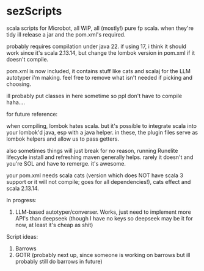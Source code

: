 # sezScripts
scala scripts for Microbot, all WIP, all (mostly!) pure fp scala. when they're tidy ill release a jar and the pom.xml's required.

probably requires compilation under java 22. if using 17, i think it should work since it's scala 2.13.14, but change the lombok version in pom.xml if it doesn't compile.

pom.xml is now included, it contains stuff like cats and scalaj for the LLM autotyper i'm making. feel free to remove what isn't needed if picking and choosing.

ill probably put classes in here sometime so ppl don't have to compile haha....

for future reference:

when compiling, lombok hates scala. but it's possible to integrate scala into your lombok'd java, esp with a java helper. in these, the plugin files serve as lombok helpers and allow us to pass getters. 

also sometimes things will just break for no reason, running Runelite lifecycle install and refreshing maven generally helps. rarely it doesn't and you're SOL and have to remerge. it's awesome.

your pom.xml needs scala cats (version which does NOT have scala 3 support or it will not compile; goes for all dependencies!), cats effect and scala 2.13.14. 

In progress:

1. LLM-based autotyper/converser. Works, just need to implement more API's than deepseek (though I have no keys so deepseek may be it for now, at least it's cheap as shit)

Script ideas:

1. Barrows
2. GOTR (probably next up, since someone is working on barrows but ill probably still do barrows in future)
